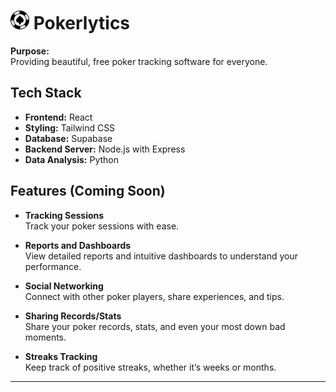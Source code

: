 <h1>
  <img src="frontend/public/pokerlytics-icon.png" alt="Pokerlytics Icon" width="30" height="30" />
  Pokerlytics
</h1>

**Purpose:**  
Providing beautiful, free poker tracking software for everyone.
## Tech Stack

- **Frontend:** React
- **Styling:** Tailwind CSS
- **Database:** Supabase
- **Backend Server:** Node.js with Express
- **Data Analysis:** Python

## Features (Coming Soon)

- **Tracking Sessions**  
  Track your poker sessions with ease.

- **Reports and Dashboards**  
  View detailed reports and intuitive dashboards to understand your performance.

- **Social Networking**  
  Connect with other poker players, share experiences, and tips.

- **Sharing Records/Stats**  
  Share your poker records, stats, and even your most down bad moments.

- **Streaks Tracking**  
  Keep track of positive streaks, whether it’s weeks or months.

---
